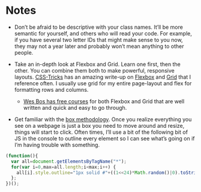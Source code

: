 # Notes  

* Don’t be afraid to be descriptive with your class names. It’ll be more semantic for yourself, and others who will read your code. For example, if you have several two letter IDs that might make sense to you now, they may not a year later and probably won’t mean anything to other people.  

* Take an in-depth look at Flexbox and Grid. Learn one first, then the other. You can combine them both to make powerful, responsive layouts. [CSS-Tricks](https://css-tricks.com) has an amazing write-up on [Flexbox](https://css-tricks.com/snippets/css/a-guide-to-flexbox/) and [Grid](https://css-tricks.com/snippets/css/complete-guide-grid/) that I reference often. I usually use grid for my entire page-layout and flex for formatting rows and columns.  
  * [Wes Bos has free courses](https://wesbos.com/courses/) for both Flexbox and Grid that are well written and quick and easy to go through.

* Get familiar with the [box methodology](https://developer.mozilla.org/en-US/docs/Web/CSS/CSS_Box_Model/Introduction_to_the_CSS_box_model). Once you realize everything you see on a webpage is just a box you need to move around and resize, things will start to click. Often times, I’ll use a bit of the following bit of JS in the console to outline every element so I can see what’s going on if I’m having trouble with something.  

```javascript
(function(){
  var all=document.getElementsByTagName("*");
  for(var i=0,max=all.length;i<max;i++) {
    all[i].style.outline="1px solid #"+((1<<24)*Math.random()|0).toString(16)
  };
})();
```
